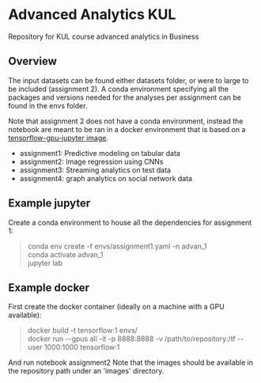# Advanced Analytics KUL
Repository for KUL course advanced analytics in Business

## Overview

The input datasets can be found either datasets folder, or were to large to be included (assignment 2).
A conda environment specifying all the packages and versions needed for the analyses per assignment can be found in the envs folder.

Note that assignment 2 does not have a conda environment, instead the notebook are meant to be ran in a docker environment that is based on a [tensorflow-gpu-jupyter image](https://hub.docker.com/r/tensorflow/tensorflow/tags).

 - assignment1: Predictive modeling on tabular data  
 - assignment2: Image regression using CNNs  
 - assignment3: Streaming analytics on test data  
 - assignment4: graph analytics on social network data  

## Example jupyter

Create a conda environment to house all the dependencies for assignment 1:

 > conda env create -f envs/assignment1.yaml -n advan_1  
 > conda activate advan_1  
 > jupyter lab

## Example docker

First create the docker container (ideally on a machine with a GPU available):

 > docker build -t tensorflow:1 envs/  
 > docker run --gpus all -it -p 8888:8888 -v /path/to/repository:/tf --user 1000:1000 tensorflow:1  

And run notebook assignment2
Note that the images should be available in the repository path under an 'images' directory.
